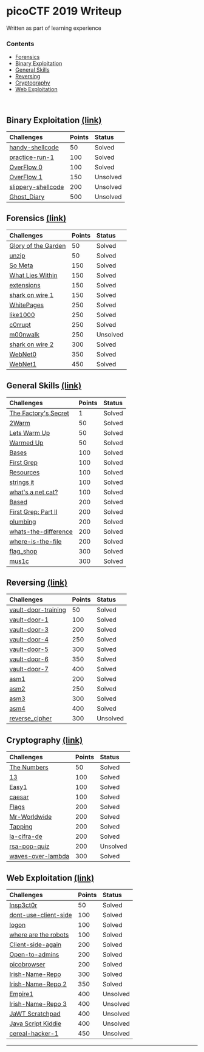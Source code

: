 # picoCTF 2019 Writeup

Written as part of learning experience

### Contents

*   [Forensics](#forensics-link)
*   [Binary Exploitation](#binary-exploitation-link)
*   [General Skills](#general-skills-link)
*   [Reversing](#reversing-link)
*   [Cryptography](#cryptography-link)
*   [Web Exploitation](#web-exploitation-link)

<br/>

## Binary Exploitation [(link)](binary-exploitation)

| Challenges                                              | Points     | Status |
|:--------------------------------------------------------|:-----------|:-------|
| [handy-shellcode](binary-exploitation#handy-shellcode)  | 50         | Solved |
| [practice-run-1](binary-exploitation#practice-run-1)    | 100        | Solved |
| [OverFlow 0](binary-exploitation#OverFlow-0)            | 100        | Solved |
| [OverFlow 1](binary-exploitation#OverFlow-1)            | 150        | Unsolved |
| [slippery-shellcode](binary-exploitation#slippery-shellcode)   | 200        | Unsolved |
| [Ghost_Diary](binary-exploitation#Ghost_Diary)          | 500        | Unsolved |

## Forensics [(link)](forensics)

| Challenges                                                     | Points | Status |
|:---------------------------------------------------------------|:-------|:-------|
| [Glory of the Garden](forensics#Glory-of-the-Garden)           | 50     | Solved |
| [unzip](forensics#unzip)            							 | 50     | Solved |
| [So Meta](forensics#so-meta)                          		 | 150    | Solved |
| [What Lies Within](forensics#what-lies-within) 		         | 150    | Solved |
| [extensions](forensics#extensions) 						     | 150    | Solved |
| [shark on wire 1](forensics#shark-on-wire-1) 				     | 150    | Solved |
| [WhitePages](forensics#WhitePages) 				     		 | 250    | Solved |
| [like1000](forensics#like1000) 				                 | 250    | Solved |
| [c0rrupt](forensics#c0rrupt) 				    				 | 250    | Solved  |
| [m00nwalk](forensics#m00nwalk) 				    			 | 250    | Unsolved |
| [shark on wire 2](forensics#shark-on-wire-2) 				     | 300    | Solved |
| [WebNet0](forensics#WebNet0) 				                     | 350    | Solved |
| [WebNet1](forensics#WebNet1) 				                     | 450    | Solved |

## General Skills [(link)](general-skills)

| Challenges                                        | Points     | Status |
|:--------------------------------------------------|:-----------|:-------|
| [The Factory's Secret](general-skills#The-Factorys-Secret)            | 1           | Solved |
| [2Warm](general-skills#2Warm)           								 | 50          | Solved |
| [Lets Warm Up](general-skills#Lets-Warm-Up)           				 | 50          | Solved |
| [Warmed Up](general-skills#Warmed-Up)             					 | 50          | Solved |
| [Bases](general-skills#bases)                  						 | 100         | Solved |
| [First Grep](general-skills#First-Grep)                 				 | 100         | Solved |
| [Resources](general-skills#Resources)                 				 | 100         | Solved |
| [strings it](general-skills#strings-it)                 				 | 100         | Solved |
| [what's a net cat?](general-skills#whats-a-netcat?)                    | 100         | Solved |
| [Based ](general-skills#based)                 					     | 200         | Solved |
| [First Grep: Part II ](general-skills#First-Grep-Part-II )             | 200         | Solved |
| [plumbing ](general-skills#plumbing)                       	         | 200         | Solved |
| [whats-the-difference ](general-skills#whats-the-difference)           | 200         | Solved |
| [where-is-the-file](general-skills#where-is-the-file )               	 | 200         | Solved |
| [flag_shop](general-skills#flag_shop )               	                 | 300         | Solved |
| [mus1c](general-skills#mus1c )               	               		     | 300         | Solved |

## Reversing [(link)](reversing)

| Challenges                                  | Points     | Status |
|:--------------------------------------------|:-----------|:-------|
| [vault-door-training](reversing#vault-door-training)      | 50         | Solved |
| [vault-door-1](reversing#vault-door-1)       				| 100        | Solved |
| [vault-door-3](reversing#vault-door-3)       				| 200        | Solved |
| [vault-door-4](reversing#vault-door-4)       				| 250        | Solved |
| [vault-door-5](reversing#vault-door-5)       				| 300        | Solved |
| [vault-door-6](reversing#vault-door-6)       				| 350        | Solved |
| [vault-door-7](reversing#vault-door-7)       				| 400        | Solved |
| [asm1](reversing#asm1)       							    | 200        | Solved |
| [asm2](reversing#asm2)       							    | 250        | Solved |
| [asm3](reversing#asm3)       							    | 300        | Solved |
| [asm4](reversing#asm4)       							    | 400        | Solved |
| [reverse_cipher](reversing#reverse_cipher)       			| 300        | Unsolved |

## Cryptography [(link)](cryptography)

| Challenges                                                | Points     | Status   |
|:----------------------------------------------------------|:-----------|:---------|
| [The Numbers ](cryptography#The-Numbers)       		 	 | 50        | Solved   |
| [13](cryptography#13)          							 | 100        | Solved   |
| [Easy1](cryptography#Easy1)         				   		 | 100        | Solved   |
| [caesar](cryptography#caesar)         				     | 100        | Solved   |
| [Flags](cryptography#Flags)           					 | 200        | Solved   |
| [Mr-Worldwide](cryptography#Mr-Worldwide)           		 | 200        | Solved   |
| [Tapping](cryptography#Tapping)           				 | 200        | Solved   |
| [la-cifra-de](cryptography#la-cifra-de)           		 | 200        | Solved   |
| [rsa-pop-quiz](cryptography#rsa-pop-quiz)           		 | 200        | Unsolved |
| [waves-over-lambda](cryptography#waves-over-lambda)        | 300        | Solved   |

## Web Exploitation [(link)](web-exploitation)

| Challenges                                                            | Points | Status |
|:----------------------------------------------------------------------|:-------|:-------|
| [Insp3ct0r](web-exploitation#Insp3ct0r)                               | 50     | Solved |
| [dont-use-client-side](web-exploitation#dont-use-client-side)         | 100    | Solved |
| [logon](web-exploitation#logon)                                       | 100    | Solved |
| [where are the robots](web-exploitation#where-are-the-robots)         | 100    | Solved |
| [Client-side-again](web-exploitation#Client-side-again)               | 200    | Solved |
| [Open-to-admins](web-exploitation#Open-to-admins)         			| 200    | Solved |
| [picobrowser](web-exploitation#picobrowser)         					| 200    | Solved |
| [Irish-Name-Repo](web-exploitation#Irish-Name-Repo)         			| 300    | Solved |
| [Irish-Name-Repo 2](web-exploitation#Irish-Name-Repo-2)         	    | 350    | Solved |
| [Empire1](web-exploitation#Empire1)         	   						| 400    | Unsolved |
| [Irish-Name-Repo 3](web-exploitation#Irish-Name-Repo-3)         	    | 400    | Unsolved |
| [JaWT Scratchpad](web-exploitation#JaWT-Scratchpad)              	    | 400    | Unsolved |
| [Java Script Kiddie](web-exploitation#JavaScript-Kiddie)              | 400    | Unsolved |
| [cereal-hacker-1](web-exploitation#cereal-hacker-1)                   | 450    | Unsolved |

- - -
